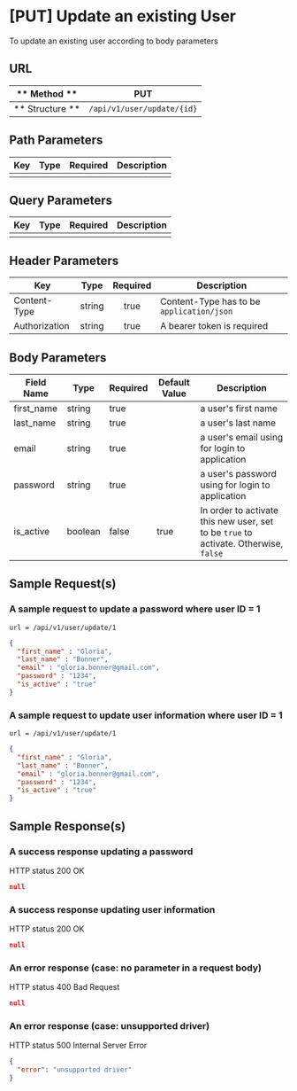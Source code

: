 # [PUT] Update an existing User  

To update an existing user according to body parameters

## URL

| ** Method **    | PUT                          | 
| --------------- | ---------------------------- | 
| ** Structure ** | `/api/v1/user/update/{id}`   |


## Path Parameters

| Key       | Type      | Required     | Description                     |
| --------- | :-------: | :----------: | ------------------------------- |
|           |           |              |                                 |


## Query Parameters

| Key                | Type      | Required  | Description                   |
| ------------------ | :-------: | :-------: | ----------------------------- |
|                    |           |           |                               |


## Header Parameters

| Key                 | Type       | Required  | Description                                   |
| ------------------- | :--------: | :-------: | --------------------------------------------- |
| Content-Type        | string     | true      | Content-Type has to be `application/json`     |
| Authorization       | string     | true      | A bearer token is required                    |


## Body Parameters

| Field Name | Type    | Required | Default Value   |  Description                                                                          |
| ---------- | ------- | -------- | --------------- | ------------------------------------------------------------------------------------- |
| first_name | string  | true     |                 | a user's first name                                                                   |
| last_name  | string  | true     |                 | a user's last name                                                                    |
| email      | string  | true     |                 | a user's email using for login to application                                         |
| password   | string  | true     |                 | a user's password using for login to application                                      |
| is_active  | boolean | false    | true            | In order to activate this new user, set to be `true` to activate. Otherwise, `false`  |

## Sample Request(s) 
### A sample request to update a password where user ID = 1 
```
url = /api/v1/user/update/1
```
```json
{
  "first_name" : "Gloria",
  "last_name" : "Bonner",
  "email" : "gloria.bonner@gmail.com",
  "password" : "1234",
  "is_active" : "true"
}
```

### A sample request to update user information where user ID = 1 
```
url = /api/v1/user/update/1
```
```json
{
  "first_name" : "Gloria",
  "last_name" : "Bonner",
  "email" : "gloria.bonner@gmail.com",
  "password" : "1234",
  "is_active" : "true"
}
```

## Sample Response(s)
### A success response updating a password
HTTP status 200 OK
```json
null
```

### A success response updating user information
HTTP status 200 OK
```json
null
```

### An error response (case: no parameter in a request body)
HTTP status 400 Bad Request
```json
null
```

### An error response (case: unsupported driver)
HTTP status 500 Internal Server Error
```json
{
  "error": "unsupported driver"
}
```
